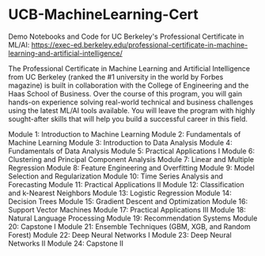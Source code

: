 # UCB-MachineLearning-Cert

Demo Notebooks and Code for UC Berkeley's Professional Certificate in ML/AI:
https://exec-ed.berkeley.edu/professional-certificate-in-machine-learning-and-artificial-intelligence/

The Professional Certificate in Machine Learning and Artificial Intelligence from UC Berkeley (ranked the #1 university in the world by Forbes magazine) is built in collaboration with the College of Engineering and the Haas School of Business. Over the course of this program, you will gain hands-on experience solving real-world technical and business challenges using the latest ML/AI tools available. You will leave the program with highly sought-after skills that will help you build a successful career in this field.

Module 1: Introduction to Machine Learning
Module 2: Fundamentals of Machine Learning
Module 3: Introduction to Data Analysis
Module 4: Fundamentals of Data Analysis
Module 5: Practical Applications I
Module 6: Clustering and Principal Component Analysis
Module 7: Linear and Multiple Regression
Module 8: Feature Engineering and Overfitting
Module 9: Model Selection and Regularization
Module 10: Time Series Analysis and Forecasting
Module 11: Practical Applications II
Module 12: Classification and k-Nearest Neighbors
Module 13: Logistic Regression
Module 14: Decision Trees
Module 15: Gradient Descent and Optimization
Module 16: Support Vector Machines
Module 17: Practical Applications III
Module 18: Natural Language Processing
Module 19: Recommendation Systems
Module 20: Capstone I
Module 21: Ensemble Techniques (GBM, XGB, and Random Forest)
Module 22: Deep Neural Networks I
Module 23: Deep Neural Networks II
Module 24: Capstone II
